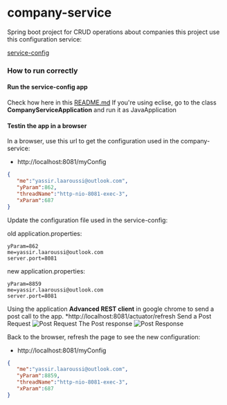 # company-service
Spring boot project for CRUD operations about companies
this project use this configuration service:

[service-config](https://github.com/YassirLAAR/service-config "service-config")

### How to run correctly

#### Run the service-config app

Check how here in this [README.md](https://github.com/YassirLAAR/service-config#readme "service-config")
If you're using eclise, go to the class **CompanyServiceApplication** and run it as JavaApplication

#### Testin the app in a browser 

In a browser, use this url to get the configuration used in the company-service:
* http://localhost:8081/myConfig
```json
{
   "me":"yassir.laaroussi@outlook.com",
   "yParam":862,
   "threadName":"http-nio-8081-exec-3",
   "xParam":687
}
```

Update the configuration file used in the service-config:

old application.properties:

    yParam=862
    me=yassir.laaroussi@outlook.com
    server.port=8081
    

new application.properties:

    yParam=8859
    me=yassir.laaroussi@outlook.com
    server.port=8081
    

Using the application **Advanced REST client** in google chrome to send a post call to the app.
*http://localhost:8081/actuator/refresh
Send a Post Request 
![Post Request](https://github.com/YassirLAAR/service-config/blob/master/PostRequest.png)
The Post response 
![Post Response](https://github.com/YassirLAAR/service-config/blob/master/PostResponse.png)

Back to the browser, refresh the page to see the new configuration:
* http://localhost:8081/myConfig
```json
{
   "me":"yassir.laaroussi@outlook.com",
   "yParam":8859,
   "threadName":"http-nio-8081-exec-3",
   "xParam":687
}
```
